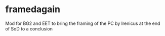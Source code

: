 # framedagain
 Mod for BG2 and EET to bring the framing of the PC by Irenicus at the end of SoD to a conclusion
